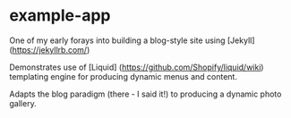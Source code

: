 # example-app

One of my early forays into building a blog-style site using [Jekyll] (https://jekyllrb.com/)

Demonstrates use of [Liquid] (https://github.com/Shopify/liquid/wiki) templating engine for producing dynamic menus and content.

Adapts the blog paradigm (there - I said it!) to producing a dynamic photo gallery.
